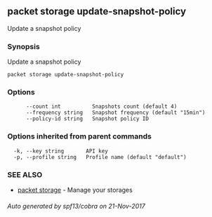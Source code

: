 ## packet storage update-snapshot-policy

Update a snapshot policy

### Synopsis


Update a snapshot policy

```
packet storage update-snapshot-policy
```

### Options

```
      --count int          Snapshots count (default 4)
      --frequency string   Snapshot frequency (default "15min")
      --policy-id string   Snapshot policy ID
```

### Options inherited from parent commands

```
  -k, --key string       API key
  -p, --profile string   Profile name (default "default")
```

### SEE ALSO
* [packet storage](packet_storage.md)	 - Manage your storages

###### Auto generated by spf13/cobra on 21-Nov-2017
